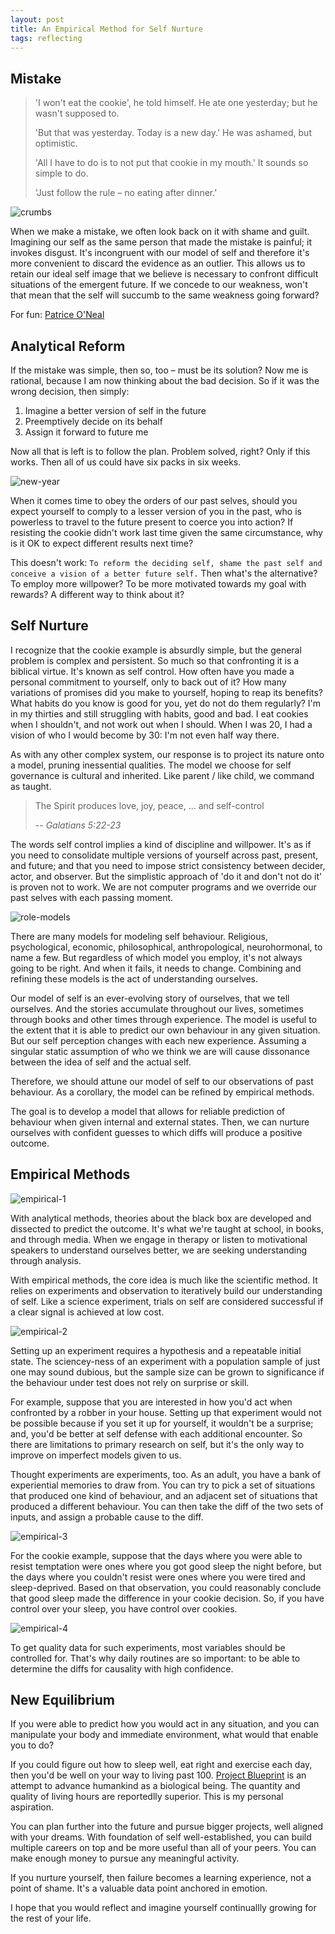 ```yaml
---
layout: post
title: An Empirical Method for Self Nurture
tags: reflecting
---
```


## Mistake

> 'I won't eat the cookie', he told himself. He ate one yesterday; but he wasn't supposed to. 
>
> 'But that was yesterday. Today is a new day.' He was ashamed, but optimistic. 
>
> 'All I have to do is to not put that cookie in my mouth.' It sounds so simple to do. 
>
> 'Just follow the rule – no eating after dinner.'
>

![crumbs](https://upload.wikimedia.org/wikipedia/commons/d/d0/Chocolate-chip-cookie-crumbs-on-plate.png)

When we make a mistake, we often look back on it with shame and guilt. Imagining our self as the same person that made the mistake is painful; it invokes disgust. It's incongruent with our model of self and therefore it's more convenient to discard the evidence as an outlier. This allows us to retain our ideal self image that we believe is necessary to confront difficult situations of the emergent future. If we concede to our weakness, won't that mean that the self will succumb to the same weakness going forward?

For fun: [Patrice O'Neal](https://www.youtube.com/shorts/2wkDm3VMbuU)

## Analytical Reform

If the mistake was simple, then so, too – must be its solution? Now me is rational, because I am now thinking about the bad decision. So if it was the wrong decision, then simply: 

1. Imagine a better version of self in the future 
2. Preemptively decide on its behalf
3. Assign it forward to future me 

Now all that is left is to follow the plan. Problem solved, right? Only if this works. Then all of us could have six packs in six weeks.

![new-year](/assets/self-nurture/new-year.jpg)

When it comes time to obey the orders of our past selves, should you expect yourself to comply to a lesser version of you in the past, who is powerless to travel to the future present to coerce you into action? If resisting the cookie didn't work last time given the same circumstance, why is it OK to expect different results next time?

This doesn't work: 
`To reform the deciding self, shame the past self and conceive a vision of a better future self.` Then what's the alternative? To employ more willpower? To be more motivated towards my goal with rewards? A different way to think about it?

## Self Nurture

I recognize that the cookie example is absurdly simple, but the general problem is complex and persistent. So much so that confronting it is a biblical virtue. It's known as self control. How often have you made a personal commitment to yourself, only to back out of it? How many variations of promises did you make to yourself, hoping to reap its benefits? What habits do you know is good for you, yet do not do them regularly? I'm in my thirties and still struggling with habits, good and bad. I eat cookies when I shouldn't, and not work out when I should. When I was 20, I had a vision of who I would become by 30: I'm not even half way there. 

As with any other complex system, our response is to project its nature onto a model, pruning inessential qualities. The model we choose for self governance is cultural and inherited. Like parent / like child, we command as taught. 

> The Spirit produces love, joy, peace, ... and self-control
>
> -- _Galatians 5:22-23_

The words self control implies a kind of discipline and willpower. It's as if you need to consolidate multiple versions of yourself across past, present, and future; and that you need to impose strict consistency between decider, actor, and observer. But the simplistic approach of 'do it and don't not do it' is proven not to work. We are not computer programs and we override our past selves with each passing moment.

![role-models](/assets/self-nurture/role-models.png)

There are many models for modeling self behaviour. Religious, psychological, economic, philosophical, anthropological, neurohormonal, to name a few. But regardless of which model you employ, it's not always going to be right. And when it fails, it needs to change. Combining and refining these models is the act of understanding ourselves. 

Our model of self is an ever-evolving story of ourselves, that we tell ourselves. And the stories accumulate throughout our lives, sometimes through books and other times through experience. The model is useful to the extent that it is able to predict our own behaviour in any given situation. But our self perception changes with each new experience. Assuming a singular static assumption of who we think we are will cause dissonance between the idea of self and the actual self. 

Therefore, we should attune our model of self to our observations of past behaviour. As a corollary, the model can be refined by empirical methods.

The goal is to develop a model that allows for reliable prediction of behaviour when given internal and external states. Then, we can nurture ourselves with confident guesses to which diffs will produce a positive outcome. 

## Empirical Methods

![empirical-1](/assets/self-nurture/empirical-1.png)

With analytical methods, theories about the black box are developed and dissected to predict the outcome. It's what we're taught at school, in books, and through media. When we engage in therapy or listen to motivational speakers to understand ourselves better, we are seeking understanding through analysis.

With empirical methods, the core idea is much like the scientific method. It relies on experiments and observation to iteratively build our understanding of self. Like a science experiment, trials on self are considered successful if a clear signal is achieved at low cost. 

![empirical-2](/assets/self-nurture/empirical-2.png)

Setting up an experiment requires a hypothesis and a repeatable initial state. The sciencey-ness of an experiment with a population sample of just one may sound dubious, but the sample size can be grown to significance if the behaviour under test does not rely on surprise or skill.

For example, suppose that you are interested in how you'd act when confronted by a robber in your house. Setting up that experiment would not be possible because if you set it up for yourself, it wouldn't be a surprise; and, you'd be better at self defense with each additional encounter. So there are limitations to primary research on self, but it's the only way to improve on imperfect models given to us. 

Thought experiments are experiments, too. As an adult, you have a bank of experiential memories to draw from. You can try to pick a set of situations that produced one kind of behaviour, and an adjacent set of situations that produced a different behaviour. You can then take the diff of the two sets of inputs, and assign a probable cause to the diff. 


![empirical-3](/assets/self-nurture/empirical-3.png)

For the cookie example, suppose that the days where you were able to resist temptation were ones where you got good sleep the night before, but the days where you couldn't resist were ones where you were tired and sleep-deprived. Based on that observation, you could reasonably conclude that good sleep made the difference in your cookie decision. So, if you have control over your sleep, you have control over cookies.

![empirical-4](/assets/self-nurture/empirical-4.png)

To get quality data for such experiments, most variables should be controlled for. That's why daily routines are so important: to be able to determine the diffs for causality with high confidence.

## New Equilibrium

If you were able to predict how you would act in any situation, and you can manipulate your body and immediate environment, what would that enable you to do?

If you could figure out how to sleep well, eat right and exercise each day, then you'd be well on your way to living past 100. [Project Blueprint](https://blueprint.bryanjohnson.co/) is an attempt to advance humankind as a biological being. The quantity and quality of living hours are reportedlly superior. This is my personal aspiration.

You can plan further into the future and pursue bigger projects, well aligned with your dreams. With foundation of self well-established, you can build multiple careers on top and be more useful than all of your peers. You can make enough money to pursue any meaningful activity.

If you nurture yourself, then failure becomes a learning experience, not a point of shame. It's a valuable data point anchored in emotion. 

I hope that you would reflect and imagine yourself continuallly growing for the rest of your life.